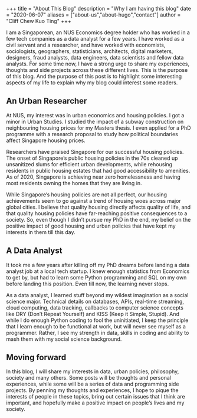 +++
title = "About This Blog"
description = "Why I am having this blog"
date = "2020-06-07"
aliases = ["about-us","about-hugo","contact"]
author = "Cliff Chew Kuo Ting"
+++

I am a Singaporean, an NUS Economics degree holder who has worked in a few tech companies as a data analyst for a few years. I have worked as a civil servant and a researcher, and have worked with economists, sociologists, geographers, statisticians, architects, digital marketers, designers, fraud analysts, data engineers, data scientists and fellow data analysts. For some time now, I have a strong urge to share my experiences, thoughts and side projects across these different lives. This is the purpose of this blog. And the purpose of this post is to highlight some interesting aspects of my life to explain why my blog could interest some readers.

## An Urban Researcher
At NUS, my interest was in urban economics and housing policies. I got a minor in Urban Studies. I studied the impact of a subway construction on neighbouring housing prices for my Masters thesis. I even applied for a PhD programme with a research proposal to study how political boundaries affect Singapore housing prices.

Researchers have praised Singapore for our successful housing policies. The onset of Singapore’s public housing policies in the 70s cleaned up unsanitized slums for efficient urban developments, while rehousing residents in public housing estates that had good accessibility to amenities. As of 2020, Singapore is achieving near zero homelessness and having most residents owning the homes that they are living in.

While Singapore’s housing policies are not all perfect, our housing achievements seem to go against a trend of housing woes across major global cities. I believe that quality housing directly affects quality of life, and that quality housing policies have far-reaching positive consequences to a society. So, even though I didn’t pursue my PhD in the end, my belief on the positive impact of good housing and urban policies that have kept my interests in them till this day.

## A Data Analyst
It took me a few years after killing off my PhD dreams before landing a data analyst job at a local tech startup. I knew enough statistics from Economics to get by, but had to learn some Python programming and SQL on my own before landing this position. Even till now, the learning never stops.

As a data analyst, I learned stuff beyond my wildest imagination as a social science major. Technical details on databases, APIs, real-time streaming, cloud computing, data tracking, callbacks to computer science concepts like DRY (Don’t Repeat Yourself) and KISS (Keep it Simple, Stupid). And while I do enough Python coding to fool the uninitiated, I keep the principle that I learn enough to be functional at work, but will never see myself as a programmer. Rather, I see my strength in data, skills in coding and ability to mash them with my social science background.

## Moving forward
In this blog, I will share my interests in data, urban policies, philosophy, society and many others. Some posts will be thoughts and personal experiences, while some will be a series of data and programming side projects. By penning my thoughts and experiences, I hope to pique the interests of people in these topics, bring out certain issues that I think are important, and hopefully make a positive impact on people’s lives and my society.